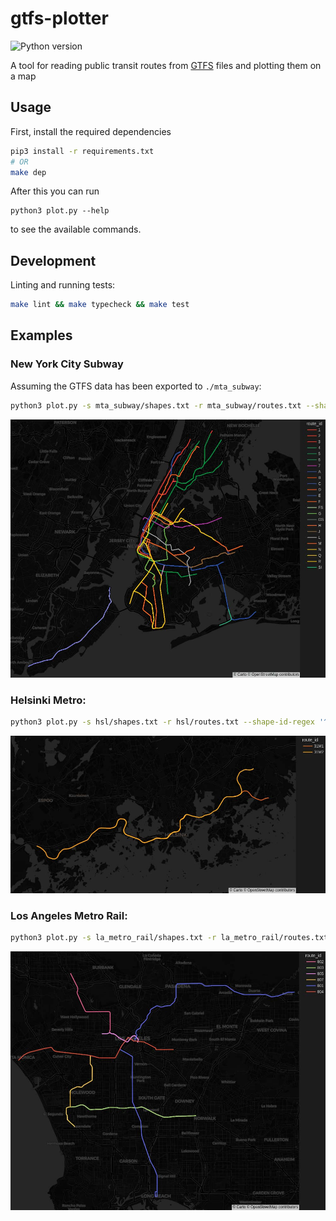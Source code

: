 # gtfs-plotter
![Python version](https://img.shields.io/badge/python-v3.11+-blue)

A tool for reading public transit routes from [GTFS](https://gtfs.org/) files and plotting them on a map

## Usage

First, install the required dependencies
```sh
pip3 install -r requirements.txt
# OR
make dep
```
After this you can run
```
python3 plot.py --help
```
to see the available commands.

## Development

Linting and running tests:
```sh
make lint && make typecheck && make test
```

## Examples

### New York City Subway

Assuming the GTFS data has been exported to `./mta_subway`:
```sh
python3 plot.py -s mta_subway/shapes.txt -r mta_subway/routes.txt --shape-id-regex '^[^.]+' --map-style carto-darkmatter --heigth 820 --width 1000 --zoom 10
```
<img src="./docs/nyc_subway.jpg" width="800px" />

### Helsinki Metro:

```sh
python3 plot.py -s hsl/shapes.txt -r hsl/routes.txt --shape-id-regex '^[^_ ]+' --map-style carto-darkmatter --filter-routes 31M2 31M1 --width 1000 --heigth 500 --zoom 10
```
<img src="./docs/helsinki_metro.jpg" width="800px" />

### Los Angeles Metro Rail:

```sh
python3 plot.py -s la_metro_rail/shapes.txt -r la_metro_rail/routes.txt --shape-id-regex '^[^a-zA-Z]+' --map-style carto-darkmatter --heigth 820 --width 1000 --zoom 10
```
<img src="./docs/la_metro_rail.jpg" width="800px" />